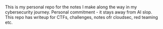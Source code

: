 This is my personal repo for the notes I make along the way in my cybersecurity journey. Personal commitment - it stays away from AI slop. This repo has writeup for CTFs, challenges, notes ofr cloudsec, red teaming etc.
